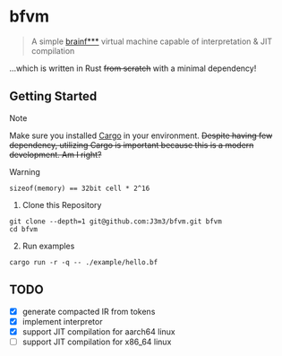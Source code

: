 # bfvm

> A simple [brainf\*\*\*](https://en.wikipedia.org/wiki/Brainfuck) virtual machine capable of interpretation & JIT compilation

...which is written in Rust ~~from scratch~~ with a minimal dependency!

## Getting Started

> [!NOTE]
> Make sure you installed [Cargo](https://github.com/rust-lang/cargo) in your environment. ~~Despite having few dependency, utilizing Cargo is important because this is a modern development. Am I right?~~

> [!WARNING]
> `sizeof(memory) == 32bit cell * 2^16`

1. Clone this Repository

```console
git clone --depth=1 git@github.com:J3m3/bfvm.git bfvm
cd bfvm
```

2. Run examples

```console
cargo run -r -q -- ./example/hello.bf
```

## TODO

- [x] generate compacted IR from tokens
- [x] implement interpretor
- [x] support JIT compilation for aarch64 linux
- [ ] support JIT compilation for x86_64 linux